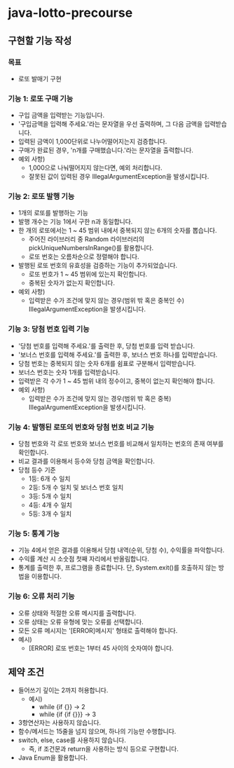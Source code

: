 # java-lotto-precourse

## 구현할 기능 작성
### 목표
- 로또 발매기 구현

### 기능 1: 로또 구매 기능
- 구입 금액을 입력받는 기능입니다.
- '구입금액을 입력해 주세요.'라는 문자열을 우선 출력하며, 그 다음 금액을 입력받습니다.
- 입력된 금액이 1,000단위로 나누어떨어지는지 검증합니다.
- 구매가 완료된 경우, 'n개를 구매했습니다.'라는 문자열을 출력합니다. 
- 예외 사항)
  - 1,000으로 나눠떨어지지 않는다면, 예외 처리합니다.
  - 잘못된 값이 입력된 경우 IllegalArgumentException을 발생시킵니다.

### 기능 2: 로또 발행 기능
- 1개의 로또를 발행하는 기능
- 발행 개수는 기능 1에서 구한 n과 동일합니다.
- 한 개의 로또에서는 1 ~ 45 범위 내에서 중복되지 않는 6개의 숫자를 뽑습니다.
  - 주어진 라이브러리 중 Random 라이브러리의 pickUniqueNumbersInRange()를 활용합니다.
  - 로또 번호는 오름차순으로 정렬해야 합니다.
- 발행된 로또 번호의 유효성을 검증하는 기능이 추가되었습니다.
  - 로또 번호가 1 ~ 45 범위에 있는지 확인합니다.
  - 중복된 숫자가 없는지 확인합니다.
- 예외 사항)
  - 입력받은 수가 조건에 맞지 않는 경우(범위 밖 혹은 중복인 수) IllegalArgumentException을 발생시킵니다.

### 기능 3: 당첨 번호 입력 기능
- '당첨 번호를 입력해 주세요.'를 출력한 후, 당첨 번호를 입력 받습니다.
- '보너스 번호를 입력해 주세요.'를 출력한 후, 보너스 번호 하나를 입력받습니다.
- 당첨 번호는 중복되지 않는 숫자 6개를 쉼표로 구분해서 입력받습니다.
- 보너스 번호는 숫자 1개를 입력받습니다.
- 입력받은 각 수가 1 ~ 45 범위 내의 정수이고, 중복이 없는지 확인해야 합니다.
- 예외 사항)
  - 입력받은 수가 조건에 맞지 않는 경우(범위 밖 혹은 중복) IllegalArgumentException을 발생시킵니다.

### 기능 4: 발행된 로또의 번호와 당첨 번호 비교 기능
- 당첨 번호와 각 로또 번호와 보너스 번호를 비교해서 일치하는 번호의 존재 여부를 확인합니다.
- 비교 결과를 이용해서 등수와 당첨 금액을 확인합니다.
- 당첨 등수 기준
  - 1등: 6개 수 일치
  - 2등: 5개 수 일치 및 보너스 번호 일치
  - 3등: 5개 수 일치
  - 4등: 4개 수 일치
  - 5등: 3개 수 일치

### 기능 5: 통계 기능
- 기능 4에서 얻은 결과를 이용해서 당첨 내역(순위, 당첨 수), 수익률을 파악합니다.
- 수익률 계산 시 소숫점 첫째 자리에서 반올림합니다.
- 통계를 출력한 후, 프로그램을 종료합니다. 단, System.exit()를 호출하지 않는 방법을 이용합니다.

### 기능 6: 오류 처리 기능
- 오류 상태와 적절한 오류 메시지를 출력합니다.
- 오류 상태는 오류 유형에 맞는 오류를 선택합니다.
- 모든 오류 메시지는 '[ERROR]메시지' 형태로 출력해야 합니다.
- 예시)
  - [ERROR] 로또 번호는 1부터 45 사이의 숫자여야 합니다.


## 제약 조건
- 들어쓰기 깊이는 2까지 허용합니다.
  - 예시)
    - while {if {}} -> 2
    - while {if {if {}}} -> 3
- 3항연산자는 사용하지 않습니다.
- 함수/메서드는 15줄을 넘지 않으며, 하나의 기능만 수행합니다.
- switch, else, case를 사용하지 않습니다.
  - 즉, if 조건문과 return을 사용하는 방식 등으로 구현합니다.
- Java Enum을 활용합니다.
